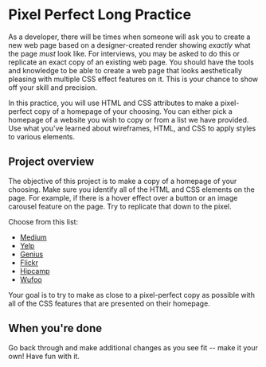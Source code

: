 # Pixel Perfect Long Practice

As a developer, there will be times when someone will ask you to create a new
web page based on a designer-created render showing _exactly_ what the
page _must_ look like.  For interviews, you may be asked to do this or
replicate an exact copy of an existing web page. You should have the tools and
knowledge to be able to create a web page that looks aesthetically pleasing with
multiple CSS effect features on it.  This is your chance to show off your skill
and precision.

In this practice, you will use HTML and CSS attributes to make a pixel-perfect
copy of a homepage of your choosing. You can either pick a homepage of a website
you wish to copy or from a list we have provided. Use what you've learned about
wireframes, HTML, and CSS to apply styles to various elements.

## Project overview

The objective of this project is to make a copy of a homepage of your choosing.
Make sure you identify all of the HTML and CSS elements on the page. For
example, if there is a hover effect over a button or an image carousel feature
on the page. Try to replicate that down to the pixel.

Choose from this list:

- [Medium][medium]
- [Yelp][yelp]
- [Genius][genius]
- [Flickr][flickr]
- [Hipcamp][hipcamp]
- [Wufoo][wufoo]

Your goal is to try to make as close to a pixel-perfect copy as possible with
all of the CSS features that are presented on their homepage.

## When you're done

Go back through and make additional changes as you see fit -- make it your own!
Have fun with it.

[medium]: https://medium.com/
[yelp]: https://www.yelp.com/
[wufoo]: https://www.wufoo.com/
[flickr]: https://flickr.com/
[genius]: https://genius.com/
[hipcamp]: https://www.hipcamp.com/